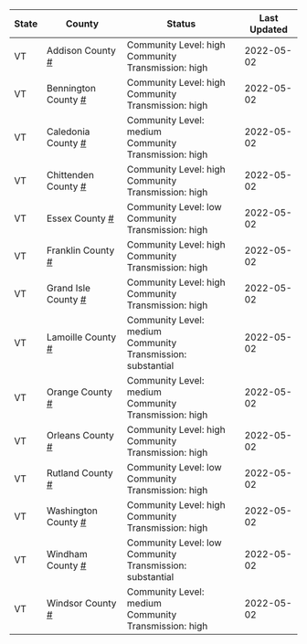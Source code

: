 State | County | Status | Last Updated
--- | --- | --- | --- 
VT | Addison County <a href="#addison_county">#</a> | <a name="addison_county"></a>Community Level: high<br/>Community Transmission: high | 2022-05-02
VT | Bennington County <a href="#bennington_county">#</a> | <a name="bennington_county"></a>Community Level: high<br/>Community Transmission: high | 2022-05-02
VT | Caledonia County <a href="#caledonia_county">#</a> | <a name="caledonia_county"></a>Community Level: medium<br/>Community Transmission: high | 2022-05-02
VT | Chittenden County <a href="#chittenden_county">#</a> | <a name="chittenden_county"></a>Community Level: high<br/>Community Transmission: high | 2022-05-02
VT | Essex County <a href="#essex_county">#</a> | <a name="essex_county"></a>Community Level: low<br/>Community Transmission: high | 2022-05-02
VT | Franklin County <a href="#franklin_county">#</a> | <a name="franklin_county"></a>Community Level: high<br/>Community Transmission: high | 2022-05-02
VT | Grand Isle County <a href="#grand_isle_county">#</a> | <a name="grand_isle_county"></a>Community Level: high<br/>Community Transmission: high | 2022-05-02
VT | Lamoille County <a href="#lamoille_county">#</a> | <a name="lamoille_county"></a>Community Level: medium<br/>Community Transmission: substantial | 2022-05-02
VT | Orange County <a href="#orange_county">#</a> | <a name="orange_county"></a>Community Level: medium<br/>Community Transmission: high | 2022-05-02
VT | Orleans County <a href="#orleans_county">#</a> | <a name="orleans_county"></a>Community Level: high<br/>Community Transmission: high | 2022-05-02
VT | Rutland County <a href="#rutland_county">#</a> | <a name="rutland_county"></a>Community Level: low<br/>Community Transmission: high | 2022-05-02
VT | Washington County <a href="#washington_county">#</a> | <a name="washington_county"></a>Community Level: high<br/>Community Transmission: high | 2022-05-02
VT | Windham County <a href="#windham_county">#</a> | <a name="windham_county"></a>Community Level: low<br/>Community Transmission: substantial | 2022-05-02
VT | Windsor County <a href="#windsor_county">#</a> | <a name="windsor_county"></a>Community Level: medium<br/>Community Transmission: high | 2022-05-02
